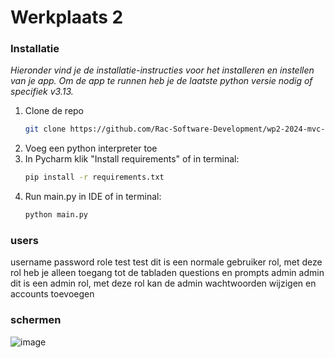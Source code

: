 # Werkplaats 2



### Installatie

_Hieronder vind je de installatie-instructies voor het installeren en instellen van je app.
Om de app te runnen heb je de laatste python versie nodig of specifiek v3.13._

1. Clone de repo
   ```sh
   git clone https://github.com/Rac-Software-Development/wp2-2024-mvc-1c1-de-samengestelden.git
   ```
2. Voeg een python interpreter toe 
3. In Pycharm klik "Install requirements" of in terminal:
   ```sh
   pip install -r requirements.txt
   ```
5. Run main.py in IDE of in terminal:
   ```sh
   python main.py
   ```
### users
username         password         role
test             test             dit is een normale gebruiker rol, met deze rol heb je alleen toegang tot de tabladen questions en prompts
admin            admin            dit is een admin rol, met deze rol kan de admin wachtwoorden wijzigen en accounts toevoegen

### schermen

![image](https://github.com/user-attachments/assets/dbd0dc83-4e70-4015-80cd-43df97662fdc)
